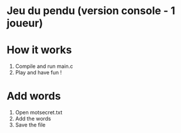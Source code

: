 # Jeu du pendu (version console - 1 joueur)

# How it works
1. Compile and run main.c
2. Play and have fun !

# Add words
1. Open motsecret.txt
2. Add the words
3. Save the file
